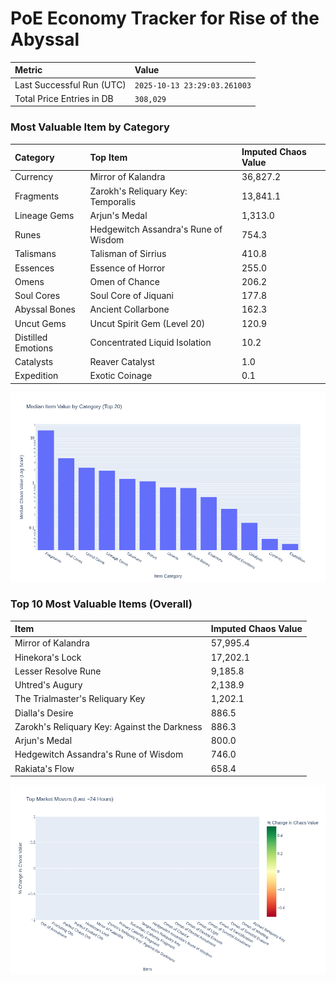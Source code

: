 # PoE Economy Tracker for Rise of the Abyssal

<!-- START_MAINTENANCE -->
| Metric | Value |
|:---|:---|
| Last Successful Run (UTC) | `2025-10-13 23:29:03.261003` |
| Total Price Entries in DB | `308,029` |

<!-- END_MAINTENANCE -->

<!-- START_DATAFRAME_DEBUG -->
<!-- END_DATAFRAME_DEBUG -->

<!-- START_CATEGORY_ANALYSIS -->
### Most Valuable Item by Category
| Category | Top Item | Imputed Chaos Value |
| :--- | :--- | :--- |
| Currency | Mirror of Kalandra | 36,827.2 |
| Fragments | Zarokh's Reliquary Key: Temporalis | 13,841.1 |
| Lineage Gems | Arjun's Medal | 1,313.0 |
| Runes | Hedgewitch Assandra's Rune of Wisdom | 754.3 |
| Talismans | Talisman of Sirrius | 410.8 |
| Essences | Essence of Horror | 255.0 |
| Omens | Omen of Chance | 206.2 |
| Soul Cores | Soul Core of Jiquani | 177.8 |
| Abyssal Bones | Ancient Collarbone | 162.3 |
| Uncut Gems | Uncut Spirit Gem (Level 20) | 120.9 |
| Distilled Emotions | Concentrated Liquid Isolation | 10.2 |
| Catalysts | Reaver Catalyst | 1.0 |
| Expedition | Exotic Coinage | 0.1 |


![Category Analysis Chart](charts/category_analysis.png)
<!-- END_ANALYSIS -->

<!-- START_ANALYSIS -->
### Top 10 Most Valuable Items (Overall)
| Item | Imputed Chaos Value |
| :--- | :--- |
| Mirror of Kalandra | 57,995.4 |
| Hinekora's Lock | 17,202.1 |
| Lesser Resolve Rune | 9,185.8 |
| Uhtred's Augury | 2,138.9 |
| The Trialmaster's Reliquary Key | 1,202.1 |
| Dialla's Desire | 886.5 |
| Zarokh's Reliquary Key: Against the Darkness | 886.3 |
| Arjun's Medal | 800.0 |
| Hedgewitch Assandra's Rune of Wisdom | 746.0 |
| Rakiata's Flow | 658.4 |


![Market Movers Chart](charts/market_movers.png)
<!-- END_ANALYSIS -->
